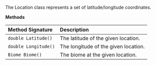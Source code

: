 The Location class represents a set of latitude/longitude coordinates.

**Methods**

| Method Signature | Description |
| :--- | :--- |
| `double Latitude()` | The latitude of the given location. |
| `double Longitude()` | The longitude of the given location. |
| `Biome Biome()` | The biome at the given location. |
